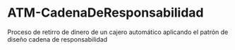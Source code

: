 # ATM-CadenaDeResponsabilidad

Proceso de retirro de dinero de un cajero automático aplicando el patrón de diseño cadena de responsabilidad
